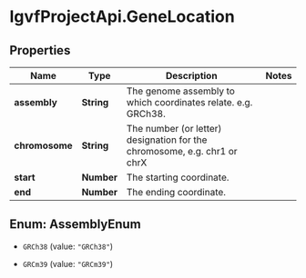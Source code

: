 # IgvfProjectApi.GeneLocation

## Properties

Name | Type | Description | Notes
------------ | ------------- | ------------- | -------------
**assembly** | **String** | The genome assembly to which coordinates relate. e.g. GRCh38. | 
**chromosome** | **String** | The number (or letter) designation for the chromosome, e.g. chr1 or chrX | 
**start** | **Number** | The starting coordinate. | 
**end** | **Number** | The ending coordinate. | 



## Enum: AssemblyEnum


* `GRCh38` (value: `"GRCh38"`)

* `GRCm39` (value: `"GRCm39"`)




